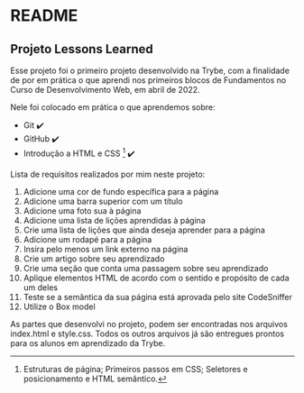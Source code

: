 # README
## Projeto Lessons Learned <br />

Esse projeto foi o primeiro projeto desenvolvido na Trybe, com a finalidade de por em prática o que aprendi nos primeiros blocos de Fundamentos no Curso de Desenvolvimento Web, em abril de 2022.

Nele foi colocado em prática o que aprendemos sobre: <br />
- Git :heavy_check_mark: <br />
- GitHub :heavy_check_mark: <br />
- Introdução a HTML e CSS [^*] :heavy_check_mark: <br />

[^*]: Estruturas de página; Primeiros passos em CSS; Seletores e posicionamento e HTML semântico.

Lista de requisitos realizados por mim neste projeto:
1. Adicione uma cor de fundo específica para a página <br />
2. Adicione uma barra superior com um título <br />
3. Adicione uma foto sua à página <br />
4. Adicione uma lista de lições aprendidas à página <br />
5. Crie uma lista de lições que ainda deseja aprender para a página <br />
6. Adicione um rodapé para a página <br />
7. Insira pelo menos um link externo na página <br />
8. Crie um artigo sobre seu aprendizado <br />
9. Crie uma seção que conta uma passagem sobre seu aprendizado <br />
10. Aplique elementos HTML de acordo com o sentido e propósito de cada um deles <br />
11. Teste se a semântica da sua página está aprovada pelo site CodeSniffer <br />
12. Utilize o Box model <br />

As partes que desenvolvi no projeto, podem ser encontradas nos arquivos index.html e style.css. Todos os outros arquivos já são entregues prontos para os alunos em aprendizado da Trybe.
<!-- Olá, Tryber!
Esse é apenas um arquivo inicial para o README do seu projeto no qual você pode customizar e reutilizar todas as vezes que for executar o trybe-publisher.

Para deixá-lo com a sua cara, basta alterar o seguinte arquivo da sua máquina: ~/.student-repo-publisher/custom/_NEW_README.md

É essencial que você preencha esse documento por conta própria, ok?
Não deixe de usar nossas dicas de escrita de README de projetos, e deixe sua criatividade brilhar!
:warning: IMPORTANTE: você precisa deixar nítido:
- quais arquivos/pastas foram desenvolvidos por você; 
- quais arquivos/pastas foram desenvolvidos por outra pessoa estudante;
- quais arquivos/pastas foram desenvolvidos pela Trybe.
-->

